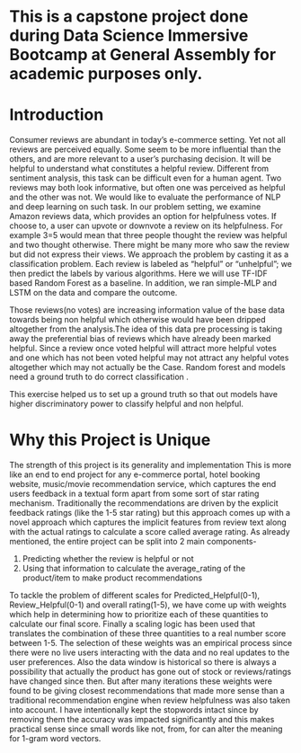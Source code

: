 # This is a capstone project done during Data Science Immersive Bootcamp at General Assembly for academic purposes only.

# Introduction
Consumer reviews are abundant in today’s e-commerce setting. Yet not all reviews are perceived equally. Some seem to be more influential than the others, and are more relevant to a user’s purchasing decision. It will be helpful to understand what constitutes a helpful review. Different from sentiment analysis, this task can be difficult even for a human agent. Two reviews may both look informative, but often one was perceived as helpful and the other was not. We would like to evaluate the performance of NLP and deep learning on such task. In our problem setting, we examine Amazon reviews data, which provides an option for helpfulness votes. If choose to, a user can upvote or downvote a review on its helpfulness. For example 3=5 would mean that three people thought the review was helpful and two thought otherwise. There might be many more who saw the review but did not express their views. We approach the problem by casting it as a classification problem. Each review is labeled as “helpful” or “unhelpful”; we then predict the labels by various algorithms. Here we will use TF-IDF based Random Forest as a baseline. In addition, we ran simple-MLP and LSTM on the data and compare the outcome.

Those reviews(no votes) are increasing information value of the base data towards being non helpful which otherwise would have been dripped altogether from the analysis.The idea of this data pre processing is taking away the preferential bias of reviews which have already been marked helpful. Since a review once voted helpful will attract more helpful votes and one which has not been voted helpful may not attract any helpful votes altogether which may not actually be the Case.
Random forest and models need a ground truth to do correct classification .

This exercise helped us to set up a ground truth so that out models have higher discriminatory power to classify helpful and non helpful.

# Why this Project is Unique 
The strength of this project is its generality and implementation This is more like an end to end project for any e-commerce portal, hotel booking website, music/movie recommendation service, which captures the end users feedback in a textual form apart from some sort of star rating mechanism.
Traditionally the recommendations are driven by the explicit feedback ratings (like the 1-5 star rating) but this approach comes up with a novel approach which captures the implicit features from review text along with the actual ratings to calculate a score called average rating. 
As already mentioned, the entire project can be split into 2 main components- 
1) Predicting whether the review is helpful or not 
2) Using that information to calculate the average_rating of the product/item to make product recommendations

To tackle the problem of different scales for Predicted_Helpful(0-1), Review_Helpful(0-1) and overall rating(1-5), we have come up with weights which help in determining how to prioritize each of these quantities to calculate our final score. Finally a scaling logic has been used that translates the combination of these three quantities to a real number score between 1-5.
The selection of these weights was an empirical process since there were no live users interacting with the data and no real updates to the user preferences.
Also the data window is historical so there is always a possibility that actually the product has gone out of stock or reviews/ratings have changed since then. But after many iterations these weights were found to be giving closest recommendations that made more sense than a traditional recommendation engine when review helpfulness was also taken into account.
I have intentionally kept the stopwords intact since by removing them the accuracy was impacted significantly and this makes practical sense since small words like not, from, for can alter the meaning for 1-gram  word vectors.
